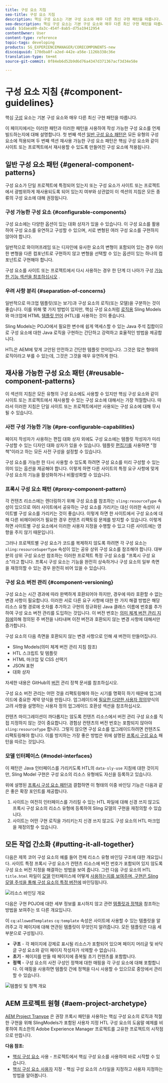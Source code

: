 ```yaml
---
title: 구성 요소 지침
seo-title: 구성 요소 지침
description: 핵심 구성 요소는 기본 구성 요소와 매우 다른 최신 구현 패턴을 따릅니다.
seo-description: 핵심 구성 요소는 기본 구성 요소와 매우 다른 최신 구현 패턴을 따릅니다.
uuid: b1daea89-da3c-454f-8ab5-d75a19412954
contentOwner: User
content-type: reference
topic-tags: developing
products: SG_EXPERIENCEMANAGER/CORECOMPONENTS-new
discoiquuid: 170dba8f-a2ed-442e-a56e-1126b338c36e
translation-type: tm+mt
source-git-commit: 0f84eb6d52b9d6d76a4347d371367acf3d34e58e

---
```



# 구성 요소 지침 {#component-guidelines}

핵심 [구성](developing.md) 요소는 기본 구성 요소와 매우 다른 최신 구현 패턴을 따릅니다.

이 페이지에서는 이러한 패턴과 이러한 패턴을 사용하여 작성 가능한 구성 요소를 언제 빌드하는지에 대해 설명합니다. 첫 번째 섹션 [일반 구성 요소 패턴은](guidelines.md) 모든 유형의 구성 요소에 적용되며 두 번째 섹션 재사용 가능한 구성 요소 패턴은 [](guidelines.md) 핵심 구성 요소와 같이 사이트 또는 프로젝트에서 재사용할 수 있도록 만들어진 구성 요소에 적용됩니다.

## 일반 구성 요소 패턴 {#general-component-patterns}

구성 요소가 단일 프로젝트에 특정되어 있는지 또는 구성 요소가 사이트 또는 프로젝트에서 광범위하게 재사용되도록 되어 있는지 여부와 상관없이 이 섹션의 지침은 모든 종류의 구성 요소에 대해 권장됩니다.

### 구성 가능한 구성 요소 {#configurable-components}

구성 요소에는 다양한 옵션이 있는 대화 상자가 있을 수 있습니다. 이 구성 요소를 활용하여 구성 요소를 유연하고 구성할 수 있으며, 서로 변형된 여러 구성 요소를 구현하지 않아야 합니다.

일반적으로 와이어프레임 또는 디자인에 유사한 요소의 변형이 포함되어 있는 경우 이러한 변형을 다른 컴포넌트로 구현하지 않고 변형을 선택할 수 있는 옵션이 있는 하나의 컴포넌트로 구현해야 합니다.

구성 요소를 사이트 또는 프로젝트에서 다시 사용하는 경우 한 단계 더 나아가 구성 [가능한 기능 섹션을 참조하십시오](#pre-configurable-capabilities) .

### 우려 사항 분리 {#separation-of-concerns}

일반적으로 마크업 템플릿(또는 보기)과 구성 요소의 로직(또는 모델)을 구분하는 것이 좋습니다. 이를 위해 몇 가지 방법이 있지만, 핵심 구성 요소처럼 [로직용](https://sling.apache.org/documentation/bundles/models.html) Sling Models와 마크업에 HTML [템플릿 언어](https://helpx.adobe.com/experience-manager/htl/using/overview.html) (HTL)를 사용하는 것이 좋습니다.

Sling Models는 POJO에서 필요한 변수에 쉽게 액세스할 수 있는 Java 주석 집합이므로 구성 요소에 대한 Java 로직을 구현하는 간단하고 강력하고 효율적인 방법을 제공합니다.

HTL은 AEM에 맞게 고안된 안전하고 간단한 템플릿 언어입니다. 그것은 많은 형태의 로직이라고 부를 수 있는데, 그것은 그것을 매우 유연하게 한다.

## 재사용 가능한 구성 요소 패턴 {#reusable-component-patterns}

이 섹션의 지침은 모든 유형의 구성 요소에도 사용할 수 있지만 핵심 구성 요소와 같이 사이트 또는 프로젝트에서 재사용할 수 있는 구성 요소에 대해서는 가장 적절합니다. 따라서 이러한 지침은 단일 사이트 또는 프로젝트에서만 사용되는 구성 요소에 대해 무시될 수 있습니다.

### 사전 구성 가능한 기능 {#pre-configurable-capabilities}

페이지 작성자가 사용하는 편집 대화 상자 외에도 구성 요소에는 템플릿 작성자가 미리 구성할 수 있는 디자인 대화 상자가 있을 수 있습니다. 템플릿 [편집기를](https://helpx.adobe.com/experience-manager/6-5/sites/authoring/using/templates.html) 사용하면 "정책"이라고 하는 모든 사전 구성을 설정할 수 있습니다.

구성 요소를 가능한 한 다시 사용할 수 있도록 하려면 구성 요소를 미리 구성할 수 있는 의미 있는 옵션을 제공해야 합니다. 이렇게 하면 다른 사이트의 특정 요구 사항에 맞게 구성 요소의 기능을 활성화하거나 비활성화할 수 있습니다.

### 프록시 구성 요소 패턴 {#proxy-component-pattern}

각 컨텐츠 리소스에는 렌더링하기 위해 구성 요소를 참조하는 `sling:resourceType` 속성이 있으므로 여러 사이트에서 공유하는 구성 요소를 가리키는 대신 이러한 속성이 사이트별 구성 요소를 가리키는 것이 좋습니다. 이렇게 하면 한 사이트에서 구성 요소에 대해 다른 비헤이비어가 필요한 경우 컨텐츠 리팩토링 문제를 방지할 수 있습니다. 이렇게 하면 사이트별 구성 요소에서 이러한 사용자 지정을 수행할 수 있고 다른 사이트에는 영향을 주지 않기 때문입니다.

그러나 프로젝트별 구성 요소가 코드를 복제하지 않도록 하려면 각 구성 요소는 `sling:resourceSuperType` 속성이 있는 공유 상위 구성 요소를 참조해야 합니다. 대부분의 상위 구성 요소만 참조하는 이러한 프로젝트 특정 구성 요소를 "프록시 구성 요소"라고 합니다. 프록시 구성 요소는 기능을 완전히 상속하거나 구성 요소의 일부 측면을 재정의할 수 있는 경우 완전히 비어 있을 수 있습니다.

### 구성 요소 버전 관리 {#component-versioning}

구성 요소는 시간 경과에 따라 완벽하게 호환되어야 하지만, 경우에 따라 호환할 수 없는 변경 사항이 필요합니다. 이러한 서로 다른 요구 사항에 대한 한 가지 해결 방법은 해당 리소스 유형 경로에 숫자를 추가하고 구현의 정규화된 Java 클래스 이름에 번호를 추가하여 구성 요소 버전 관리를 도입하는 것입니다. 이 버전 번호는 [의미 체계 버전 관리 지침에](https://semver.org/)의해 정의된 주 버전을 나타내며 이전 버전과 호환되지 않는 변경 사항에 대해서만 증가합니다.

구성 요소의 다음 측면을 호환되지 않는 변경 사항으로 인해 새 버전이 만들어집니다.

* Sling Models(의미 체계 버전 관리 지침 참조)
* HTL 스크립트 및 템플릿
* HTML 마크업 및 CSS 선택기
* JSON 표현
* 대화 상자

자세한 내용은 GitHub의 [버전](https://github.com/adobe/aem-core-wcm-components/wiki/Versioning-Policies) 관리 정책 문서를 참조하십시오.

구성 요소 버전 관리는 어떤 것을 리팩토링해야 하는 시기를 명확히 하기 때문에 업그레이드에 중요한 계약 양식을 만듭니다. 업그레이드에 [필요한 다양한 사용자 정의](customizing.md#upgrade-compatibility-of-customizations)양식의 고려 사항을 설명하는 사용자 정의 업그레이드 호환성 섹션을 참조하십시오.

컨텐츠 마이그레이션이 까다롭지는 않도록 컨텐츠 리소스에서 버전 관리 구성 요소를 직접 지정하지 않는 것이 중요합니다. 경험상 컨텐츠의 버전 번호는 포함되지 않아야 `sling:resourceType` 합니다. 그렇지 않으면 구성 요소를 업그레이드하려면 컨텐츠도 리팩토링해야 합니다. 이를 방지하는 가장 좋은 방법은 위에 설명된 [프록시 구성 요소](#proxy-component-pattern) 패턴을 따르는 것입니다.

### 모델 인터페이스 {#model-interfaces}

이 패턴은 Java 인터페이스를 가리키도록 HTL의 `data-sly-use` 지침에 대한 것이지만, Sling Model 구현은 구성 요소의 리소스 유형에도 자신을 등록하고 있습니다.

위에 설명된 [프록시 구성 요소 패턴과](#proxy-component-pattern) 결합하면 이 형태의 이중 바인딩 기능은 다음과 같은 좋은 확장 포인트를 제공합니다.

1. 사이트는 여전히 인터페이스를 가리킬 수 있는 HTL 파일에 대해 신경 쓰지 않고도 프록시 구성 요소의 리소스 유형에 등록하여 Sling 모델의 구현을 재정의할 수 있습니다.
1. 사이트는 어떤 구현 로직을 가리키는지 신경 쓰지 않고도 구성 요소의 HTL 마크업을 재정의할 수 있습니다.

## 모든 작업 간소화 {#putting-it-all-together}

다음은 제목 코어 구성 요소의 예를 들어 전체 리소스 유형 바인딩 구조에 대한 개요입니다. 사이트 특정 프록시 구성 요소가 컨텐츠 리소스에 버전 번호가 포함되어 있지 않도록 구성 요소 버전 지정을 해결하는 방법을 보여 줍니다. 그런 다음 구성 요소의 HTL `title.html` 파일이 [모델](https://helpx.adobe.com/experience-manager/htl/using/overview.html) 인터페이스에 어떻게 [사용하는지를 보여주며, 구현은 Sling 모델 주석을 통해 구성 요소의 특정 버전에](https://sling.apache.org/documentation/bundles/models.html) 바인딩됩니다.

![리소스 바인딩 개요](assets/chlimage_1-32.png)

다음은 구현 POJO에 대한 세부 정보를 표시하지 않고 관련 [템플릿과 정책을](https://helpx.adobe.com/experience-manager/6-5/sites/developing/using/page-templates-editable.html) 참조하는 방법을 보여주는 또 다른 개요입니다.

이 `cq:allowedTemplates` `cq:template` 속성은 사이트에 사용할 수 있는 템플릿을 알려주고 각 페이지에 대해 연관된 템플릿이 무엇인지 알려줍니다. 모든 템플릿은 다음 세 부분으로 구성됩니다.

* **구조** - 각 페이지에 강제로 표시될 리소스가 포함되어 있으며 페이지 머리글 및 바닥글 구성 요소와 같이 페이지 작성자가 삭제할 수 없습니다.
* **초기** - 페이지를 만들 때 페이지에 중복될 초기 컨텐츠를 포함합니다.
* **정책** - 구성 요소의 사전 구성인 정책에 대한 매핑을 각 구성 요소에 대해 포함합니다. 이 매핑을 사용하면 템플릿 간에 정책을 다시 사용할 수 있으므로 중앙에서 관리할 수 있습니다.

![템플릿 및 정책 개요](assets/screen_shot_2018-12-07at093102.png)

## AEM 프로젝트 원형 {#aem-project-archetype}

[AEM Project Tranype](overview.md) 은 권장 프록시 패턴을 사용하는 핵심 구성 요소의 로직과 적절한 구현을 위해 SlingModels가 포함된 사용자 지정 HTL 구성 요소의 도움말 예제를 비롯하여 최소한의 Adobe Experience Manager 프로젝트를 고유한 프로젝트의 시작점으로 만듭니다.

**다음 참조:**

* [핵심 구성 요소](using.md) 사용 - 프로젝트에서 핵심 구성 요소를 사용하여 바로 시작할 수 있습니다.
* [핵심 구성 요소 사용자](customizing.md) 지정 - 핵심 구성 요소의 스타일을 지정하고 사용자 지정하는 방법을 알아봅니다.

